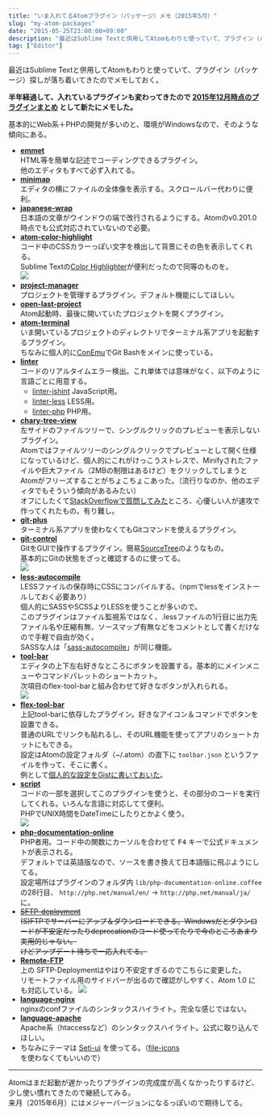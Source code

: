 ```yaml
---
title: "いま入れてるAtomプラグイン（パッケージ）メモ（2015年5月）"
slug: "my-atom-packages"
date: "2015-05-25T23:00:00+09:00"
description: "最近はSublime Textと併用してAtomもわりと使っていて、プラグイン（パッケージ）探しが落ち着いてきたのでメモしておく。"
tag: ["Editor"]
---
```


最近はSublime Textと併用してAtomもわりと使っていて、プラグイン（パッケージ）探しが落ち着いてきたのでメモしておく。  

**半年経過して、入れているプラグインも変わってきたので [2015年12月時点のプラグインまとめ](/article/my-atom-packages2/)  として新たにメモした。**  

<!--more-->

基本的にWeb系＋PHPの開発が多いのと、環境がWindowsなので、そのような傾向にある。

- **[emmet](https://atom.io/packages/emmet)**  
  HTML等を簡単な記述でコーディングできるプラグイン。  
  他のエディタもすべて必ず入れてる。
- **[minimap](https://atom.io/packages/minimap)**  
  エディタの横にファイルの全体像を表示する。スクロールバー代わりに便利。
- **[japanese-wrap](https://atom.io/packages/japanese-wrap)**  
  日本語の文章がウインドウの端で改行されるようにする。Atomのv0.201.0時点でも公式対応されていないので必要。
- **[atom-color-highlight](https://atom.io/packages/atom-color-highlight)**  
  コード中のCSSカラーっぽい文字を検出して背景にその色を表示してくれる。  
  Sublime Textの[Color Highlighter](https://packagecontrol.io/packages/Color%20Highlighter)が便利だったので同等のものを。  
  ![](https://i.github-camo.com/c3aaeeee1875bec435e468f58357becbac26367a/68747470733a2f2f7261772e6769746875622e636f6d2f61626533332f61746f6d2d636f6c6f722d686967686c696768742f6d61737465722f61746f6d2d636f6c6f722d686967686c696768742d7661726961626c65732e676966)
- **[project-manager](https://atom.io/packages/project-manager)**  
  プロジェクトを管理するプラグイン。デフォルト機能にしてほしい。
- **[open-last-project](https://atom.io/packages/open-last-project)**  
  Atom起動時、最後に開いていたプロジェクトを開くプラグイン。
- **[atom-terminal](https://atom.io/packages/atom-terminal)**  
  いま開いているプロジェクトのディレクトリでターミナル系アプリを起動するプラグイン。  
  ちなみに個人的に[ConEmu](https://conemu.github.io/)でGit Bashをメインに使っている。
- **[linter](https://atom.io/packages/linter)**  
  コードのリアルタイムエラー検出。これ単体では意味がなく、以下のように言語ごとに用意する。
  - [linter-jshint](https://atom.io/packages/linter-jshint) JavaScript用。
  - [linter-less](https://atom.io/packages/linter-less) LESS用。
  - [linter-php](https://atom.io/packages/linter-php) PHP用。
- **[chary-tree-view](https://atom.io/packages/chary-tree-view)**  
  左サイドのファイルツリーで、シングルクリックのプレビューを表示しないプラグイン。  
  Atomではファイルツリーのシングルクリックでプレビューとして開く仕様になっているけど、個人的にこれがけっこうストレスで、Minifyされたファイルや巨大ファイル（2MBの制限はあるけど）をクリックしてしまうとAtomがフリーズすることがちょこちょこあった。（流行りなのか、他のエディタでもそういう傾向があるみたい）  
  オフにしたくて[StackOverflowで質問してみた](http://ja.stackoverflow.com/q/10485/3876)ところ、心優しい人が速攻で作ってくれたもの。有り難し。
- **[git-plus](https://atom.io/packages/git-plus)**  
  ターミナル系アプリを使わなくてもGitコマンドを使えるプラグイン。
- **[git-control](https://atom.io/packages/git-control)**  
  GitをGUIで操作するプラグイン。簡易[SourceTree](https://www.sourcetreeapp.com/)のようなもの。  
  基本的にGitの状態をざっと確認するのに使ってる。  
  ![](https://i.github-camo.com/e35620a073ae64498e9dbff837aa273d3dcb263d/68747470733a2f2f7261772e67697468756275736572636f6e74656e742e636f6d2f6a61636f67722f61746f6d2d6769742d636f6e74726f6c2f6d61737465722f73637265656e73686f74732f6769742d30312e706e67)
- **[less-autocompile](https://atom.io/packages/less-autocompile)**  
  LESSファイルの保存時にCSSにコンパイルする。（npmでlessをインストールしておく必要あり）  
  個人的にSASSやSCSSよりLESSを使うことが多いので。  
  このプラグインはファイル監視系ではなく、.lessファイルの1行目に出力先ファイル名や圧縮有無、ソースマップ有無などをコメントとして書くだけなので手軽で自由が効く。  
  SASSな人は「[sass-autocompile](https://atom.io/packages/sass-autocompile)」が同じ機能。
- **[tool-bar](https://atom.io/packages/tool-bar)**  
  エディタの上下左右好きなところにボタンを設置する。基本的にメインメニューやコマンドパレットのショートカット。  
  次項目のflex-tool-barと組み合わせて好きなボタンが入れられる。  
  ![](https://i.github-camo.com/8387595328108e1dce2b658a6827140047e286e9/687474703a2f2f636c2e6c792f696d6167652f3277307533633178314b33572f53637265656e73686f742d323031352d30342d32312d31362e34362e34392e706e67)
- **[flex-tool-bar](https://atom.io/packages/flex-tool-bar)**  
  上記tool-barに依存したプラグイン。好きなアイコン＆コマンドでボタンを設置できる。  
  普通のURLでリンクも貼れるし、そのURL機能を使ってアプリのショートカットにもできる。  
  設定はAtomの設定フォルダ（~/.atom）の直下に `toolbar.json` というファイルを作って、そこに書く。  
  例として[個人的な設定をGistに書いておいた](https://gist.github.com/kijtra/6b74e2decc14cbbde01a)。
- **[script](https://atom.io/packages/script)**  
  コードの一部を選択してこのプラグインを使うと、その部分のコードを実行してくれる。いろんな言語に対応してて便利。  
  PHPでUNIX時間をDateTimeにしたりとかよく使う。  
  ![](https://i.github-camo.com/405fb492595dd819647af375b68c716fd862ee80/68747470733a2f2f636c6f75642e67697468756275736572636f6e74656e742e636f6d2f6173736574732f313639343035352f333232363230312f63343538616362632d663036372d313165332d383461302d6461323766653333346635652e676966)
- **[php-documentation-online](https://atom.io/packages/php-documentation-online)**  
  PHP者用。コード中の関数にカーソルを合わせて <kbd>F4</kbd> キーで公式ドキュメントが表示される。  
  デフォルトでは英語版なので、ソースを書き換えて日本語版に飛ぶようにしてる。  
  設定場所はプラグインのフォルダ内 `lib/php-documentation-online.coffee` の28行目、
  `http://php.net/manual/en/` → `http://php.net/manual/ja/` に。
- ~~[SFTP-deployment](https://atom.io/packages/SFTP-deployment)~~  
  ~~(S)FTPでサーバーにアップ＆ダウンロードできる。Windowsだとダウンロードが不安定だったりdeprecationのコード使ってたりで今のところあまり実用的じゃない。  
  けどアップデート待ちで一応入れてる。~~
- **[Remote-FTP](https://atom.io/packages/remote-ftp)**  
  上の SFTP-Deploymentはやはり不安定すぎるのでこちらに変更した。  
  リモートファイル用のサイドバーが出るので確認がしやすく、Atom 1.0 にも対応している。
  ![](https://i.github-camo.com/719a05ed4e28c2224f52b30ab08bd2d8e6af8a58/68747470733a2f2f7261772e67697468756275736572636f6e74656e742e636f6d2f6d6772656e6965722f72656d6f74652d6674702f6d61737465722f73637265656e73686f742e706e67)
- **[language-nginx](https://atom.io/packages/language-nginx)**  
  nginxのconfファイルのシンタックスハイライト。完全な感じではない。
- **[language-apache](https://atom.io/packages/language-apache)**  
  Apache系（htaccessなど）のシンタックスハイライト。公式に取り込んでほしい。
- ちなみにテーマは [Seti-ui](https://atom.io/themes/seti-ui) を使ってる。（[file-icons](https://atom.io/packages/file-icons)を使わなくてもいいので）

- - - - -

Atomはまだ起動が遅かったりプラグインの完成度が高くなかったりするけど、少し使い慣れてきたので継続してみる。  
来月（2015年6月）にはメジャーバージョンになるっぽいので期待してる。
